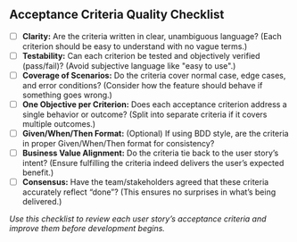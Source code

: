 <!--
## Description: Provides a checklist to ensure your acceptance criteria are well-written and comprehensive, improving the quality of user stories and their testability.
## Usage Note: Use when reviewing or writing acceptance criteria for a story. The prompt will remind you of the key qualities and cases to cover. No specific input is needed aside from the draft criteria themselves.
## Instructions: The AI will present a checklist of questions or statements. Go through each item and verify your acceptance criteria meet them. If something is missing (e.g., no error case criteria), update your story’s acceptance criteria accordingly. The output is a reusable checklist you can apply to any user story.
## Attribution: Informed by agile QA practices and BDD guidelines that define what good acceptance criteria should include.
-->

## Acceptance Criteria Quality Checklist

- [ ] **Clarity:** Are the criteria written in clear, unambiguous language? (Each criterion should be easy to understand with no vague terms.)
- [ ] **Testability:** Can each criterion be tested and objectively verified (pass/fail)? (Avoid subjective language like "easy to use".)
- [ ] **Coverage of Scenarios:** Do the criteria cover normal case, edge cases, and error conditions? (Consider how the feature should behave if something goes wrong.)
- [ ] **One Objective per Criterion:** Does each acceptance criterion address a single behavior or outcome? (Split into separate criteria if it covers multiple outcomes.)
- [ ] **Given/When/Then Format:** (Optional) If using BDD style, are the criteria in proper Given/When/Then format for consistency?
- [ ] **Business Value Alignment:** Do the criteria tie back to the user story’s intent? (Ensure fulfilling the criteria indeed delivers the user’s expected benefit.)
- [ ] **Consensus:** Have the team/stakeholders agreed that these criteria accurately reflect “done”? (This ensures no surprises in what’s being delivered.)

*Use this checklist to review each user story’s acceptance criteria and improve them before development begins.*
